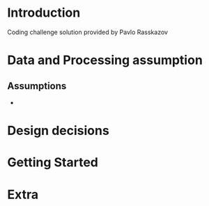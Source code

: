 # Introduction
Coding challenge solution provided by Pavlo Rasskazov
# Data and Processing assumption
## Assumptions
-    
# Design decisions
# Getting Started
# Extra